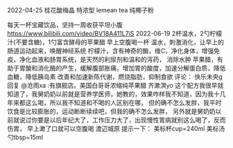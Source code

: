 
2022-04-25
桂花酸梅晶 特浓型
lemean tea
纯椰子粉


每天一杯宝藏饮品，坚持一周收获平坦小腹
https://www.bilibili.com/video/BV18A411L7iS 2022-06-19
2杯温水，2勺柠檬汁(不要含糖)，1勺富含酵母的苹果醋   早上空腹喝一杯
温水，刺激消化，让早上的肠道运动起来，唤醒神经系统
柠檬汁，含有神奇的酶，维C，净化身体，增强免疫，净化血液和肠胃系统，是天然的利尿剂和温和的泻药，
  消除水肿
苹果醋，有助于胃酸和消化酶的产生，缓解腹部胀痛，增加胃的酸度，加速分解蛋白质，降低血糖，降低胰岛素
   改善和加速新陈代谢，燃烧脂肪，抑制食欲
评论：
快乐未央g
回复 @沧雨xa :有旗舰店。美国白哥哥浓缩纯苹果醋
齐漱溟yo
这个配方我很早就知道了，我舅奶奶以前就是营养学医师，她教的，效果咋样我不知道，因为我十几年来都这么喝，所以我不知道和不喝的人区别在哪，
但的确不怎么发胖，我平时饮食是比较膨胀的，运动断断续续吧，但我的确不怎么发胖，
另外就是舅奶奶以前就说过你要是以后年纪大了，工作压力大了，出现慢性胃病就别这么喝了，反而伤胃，
早上漱了口就可以空腹喝
渡辺城原
提示一下：
美标杯cup=240ml
美标汤勺tbsp=15ml